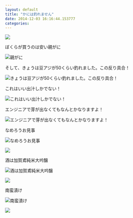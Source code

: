 ```yaml
---
layout: default
title: "かには釣れません"
date: 2014-12-03 16:16:44.153777
categories: 
---
```


![](/assets/images/201411/10808568_462309860573847_1628596887_n.jpg)

ぼくらが買うのは安い親がに

![親がに](/assets/images/201411/10808411_1508174662774811_319922064_n.jpg)

そして、きょうは豆アジが50くらい釣れました。この反り具合！

![きょうは豆アジが50くらい釣れました。この反り具合！](/assets/images/201411/10755707_850628131634095_1692092203_n.jpg)

これはいい出汁しかでない！

![これはいい出汁しかでない！](/assets/images/201411/10731967_579017878911143_749439401_n.jpg)

エンジニアで芽が出なくてもなんとかなりますよ！

![エンジニアで芽が出なくてもなんとかなりますよ！](/assets/images/201411/10802892_385059458311024_2048311868_n.jpg)

なめろうお見事

![なめろうお見事](/assets/images/201411/10748418_392605620887431_1247419095_n.jpg)

![](/assets/images/201411/10784810_1502741283330491_1658903076_n.jpg)

酒は加賀鳶純米大吟醸

![酒は加賀鳶純米大吟醸](/assets/images/201411/10808942_799257023464146_1483209442_n.jpg)

![](/assets/images/201411/10748179_726564634096071_412454049_n.jpg)

南蛮漬け

![南蛮漬け](/assets/images/201411/10735008_310771639128768_734591400_n.jpg)

![](/assets/images/201411/10755878_707471506003923_319011806_n.jpg)


